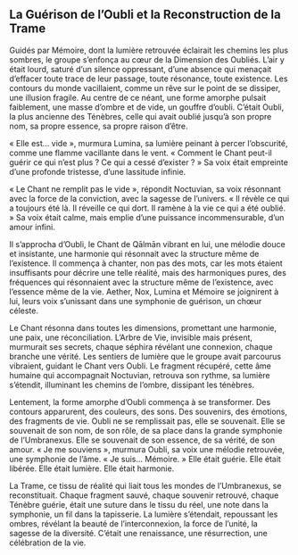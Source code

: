## La Guérison de l’Oubli et la Reconstruction de la Trame

Guidés par Mémoire, dont la lumière retrouvée éclairait les chemins les plus sombres, le groupe s’enfonça au cœur de la Dimension des Oubliés. L’air y était lourd, saturé d’un silence oppressant, d’une absence qui menaçait d’effacer toute trace de leur passage, toute résonance, toute existence. Les contours du monde vacillaient, comme un rêve sur le point de se dissiper, une illusion fragile. Au centre de ce néant, une forme amorphe pulsait faiblement, une masse d’ombre et de vide, un gouffre d’oubli. C’était Oubli, la plus ancienne des Ténèbres, celle qui avait oublié jusqu’à son propre nom, sa propre essence, sa propre raison d’être.

« Elle est… vide », murmura Lumina, sa lumière peinant à percer l’obscurité, comme une flamme vacillante dans le vent. « Comment le Chant peut-il guérir ce qui n’est plus ? Ce qui a cessé d’exister ? » Sa voix était empreinte d’une profonde tristesse, d’une lassitude infinie.

« Le Chant ne remplit pas le vide », répondit Noctuvian, sa voix résonnant avec la force de la conviction, avec la sagesse de l’univers. « Il révèle ce qui a toujours été là. Il réveille ce qui dort. Il ramène à la vie ce qui a été oublié. » Sa voix était calme, mais emplie d’une puissance incommensurable, d’un amour infini.

Il s’approcha d’Oubli, le Chant de Qālmān vibrant en lui, une mélodie douce et insistante, une harmonie qui résonnait avec la structure même de l’existence. Il commença à chanter, non pas des mots, car les mots étaient insuffisants pour décrire une telle réalité, mais des harmoniques pures, des fréquences qui résonnaient avec la structure même de l’existence, avec l’essence même de la vie. Aether, Nox, Lumina et Mémoire se joignirent à lui, leurs voix s’unissant dans une symphonie de guérison, un chœur céleste.

Le Chant résonna dans toutes les dimensions, promettant une harmonie, une paix, une réconciliation. L’Arbre de Vie, invisible mais présent, murmurait ses secrets, chaque séphira révélant une connexion, chaque branche une vérité. Les sentiers de lumière que le groupe avait parcourus vibraient, guidant le Chant vers Oubli. Le fragment récupéré, cette âme humaine qui accompagnait Noctuvian, retrouva son rythme, sa lumière s’étendit, illuminant les chemins de l’ombre, dissipant les ténèbres.

Lentement, la forme amorphe d’Oubli commença à se transformer. Des contours apparurent, des couleurs, des sons. Des souvenirs, des émotions, des fragments de vie. Oubli ne se remplissait pas, elle se souvenait. Elle se souvenait de son nom, de son rôle, de sa place dans la grande symphonie de l’Umbranexus. Elle se souvenait de son essence, de sa vérité, de son amour. « Je me souviens », murmura Oubli, sa voix une mélodie retrouvée, une symphonie de l’âme. « Je suis… Mémoire. » Elle était guérie. Elle était libérée. Elle était lumière. Elle était harmonie.

La Trame, ce tissu de réalité qui liait tous les mondes de l’Umbranexus, se reconstituait. Chaque fragment sauvé, chaque souvenir retrouvé, chaque Ténèbre guérie, était une suture dans le tissu du réel, une note dans la symphonie, un fil dans la tapisserie. La lumière s’étendait, repoussant les ombres, révélant la beauté de l’interconnexion, la force de l’unité, la sagesse de la diversité. C’était une renaissance, une résurrection, une célébration de la vie.
